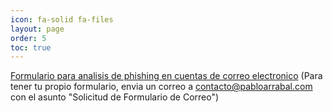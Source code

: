 ```yaml
---
icon: fa-solid fa-files
layout: page
order: 5
toc: true
---
```


[Formulario para analisis de phishing en cuentas de correo electronico](https://forms.gle/XeM5sWGRvvCDxNBG6) (Para tener tu propio formulario, envia un correo a contacto@pabloarrabal.com con el asunto "Solicitud de Formulario de Correo")